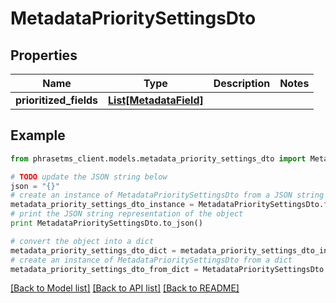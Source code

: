 # MetadataPrioritySettingsDto

## Properties

| Name                   | Type                                        | Description | Notes |
| ---------------------- | ------------------------------------------- | ----------- | ----- |
| **prioritized_fields** | [**List[MetadataField]**](MetadataField.md) |             |

## Example

```python
from phrasetms_client.models.metadata_priority_settings_dto import MetadataPrioritySettingsDto

# TODO update the JSON string below
json = "{}"
# create an instance of MetadataPrioritySettingsDto from a JSON string
metadata_priority_settings_dto_instance = MetadataPrioritySettingsDto.from_json(json)
# print the JSON string representation of the object
print MetadataPrioritySettingsDto.to_json()

# convert the object into a dict
metadata_priority_settings_dto_dict = metadata_priority_settings_dto_instance.to_dict()
# create an instance of MetadataPrioritySettingsDto from a dict
metadata_priority_settings_dto_from_dict = MetadataPrioritySettingsDto.from_dict(metadata_priority_settings_dto_dict)
```

[[Back to Model list]](../README.md#documentation-for-models) [[Back to API list]](../README.md#documentation-for-api-endpoints) [[Back to README]](../README.md)
